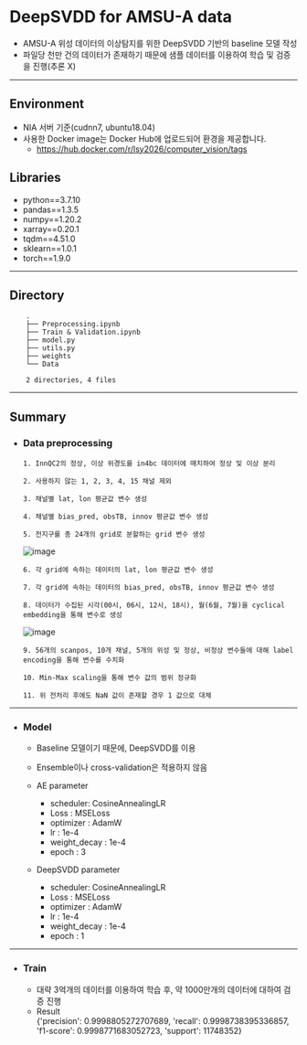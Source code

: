 # DeepSVDD for AMSU-A data

+ AMSU-A 위성 데이터의 이상탐지를 위한 DeepSVDD 기반의 baseline 모델 작성
+ 파일당 천만 건의 데이터가 존재하기 때문에 샘플 데이터를 이용하여 학습 및 검증을 진행(추론 X)

---- 

## Environment 
+ NIA 서버 기준(cudnn7, ubuntu18.04)
+ 사용한 Docker image는 Docker Hub에 업로드되어 환경을 제공합니다.
  + https://hub.docker.com/r/lsy2026/computer_vision/tags
  
## Libraries
  + python==3.7.10
  + pandas==1.3.5
  + numpy==1.20.2
  + xarray==0.20.1
  + tqdm==4.51.0
  + sklearn==1.0.1
  + torch==1.9.0
  
----

## Directory
        .
        ├── Preprocessing.ipynb
        ├── Train & Validation.ipynb
        ├── model.py
        ├── utils.py
        ├── weights
        └── Data

        2 directories, 4 files
----

## Summary
+ ### Data preprocessing

      1. InnQC2의 정상, 이상 위경도를 in4bc 데이터에 매치하여 정상 및 이상 분리
      
      2. 사용하지 않는 1, 2, 3, 4, 15 채널 제외
      
      3. 채널별 lat, lon 평균값 변수 생성
      
      4. 채널별 bias_pred, obsTB, innov 평균값 변수 생성
      
      5. 전지구를 총 24개의 grid로 분할하는 grid 변수 생성

    ![image](https://user-images.githubusercontent.com/30611947/191458165-63fd7194-5b71-4333-96f7-f1ddca693722.png)

      6. 각 grid에 속하는 데이터의 lat, lon 평균값 변수 생성
      
      7. 각 grid에 속하는 데이터의 bias_pred, obsTB, innov 평균값 변수 생성
      
      8. 데이터가 수집된 시각(00시, 06시, 12시, 18시), 월(6월, 7월)을 cyclical embedding을 통해 변수로 생성

    ![image](https://user-images.githubusercontent.com/30611947/187855556-a5fb2d77-cb60-48cf-8b06-e198ca141365.png)

      9. 56개의 scanpos, 10개 채널, 5개의 위성 및 정상, 비정상 변수들에 대해 label encoding을 통해 변수를 수치화
      
      10. Min-Max scaling을 통해 변수 값의 범위 정규화
      
      11. 위 전처리 후에도 NaN 값이 존재할 경우 1 값으로 대체
      
----

+ ### Model    
    + Baseline 모델이기 때문에, DeepSVDD를 이용
    + Ensemble이나 cross-validation은 적용하지 않음
    
    + AE parameter
        + scheduler: CosineAnnealingLR
        + Loss : MSELoss   
        + optimizer : AdamW 
        + lr : 1e-4
        + weight_decay : 1e-4     
        + epoch : 3
        
    + DeepSVDD parameter
        + scheduler: CosineAnnealingLR
        + Loss : MSELoss   
        + optimizer : AdamW 
        + lr : 1e-4
        + weight_decay : 1e-4    
        + epoch : 1
----

+ ### Train  
 
    + 대략 3억개의 데이터를 이용하여 학습 후, 약 1000만개의 데이터에 대하여 검증 진행
    + Result  
      {'precision': 0.9998805272707689,
       'recall': 0.9998738395336857,
       'f1-score': 0.9998771683052723,
       'support': 11748352}

     


